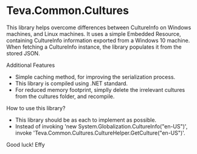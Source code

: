 ﻿# Teva.Common.Cultures
This library helps overcome differences between CultureInfo on Windows machines, and Linux machines.
It uses a simple Embedded Resource, containing CultureInfo information exported from a Windows 10 machine.
When fetching a CultureInfo instance, the library populates it from the stored JSON.

Additional Features
* Simple caching method, for improving the serialization process.
* This library is compiled using .NET standard.
* For reduced memory footprint, simplly delete the irrelevant cultures from the cultures folder, and recompile.

How to use this library?
* This library should be as each to implement as possible.
* Instead of invoking 'new System.Globalization.CultureInfo("en-US")', invoke 'Teva.Common.Cultures.CultureHelper.GetCulture("en-US")'.

Good luck!
Effy